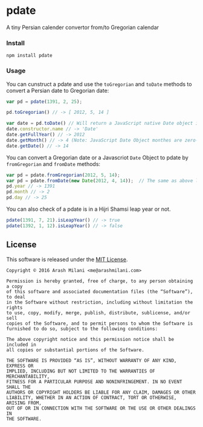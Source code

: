 # pdate
A tiny Persian calender convertor from/to Gregorian calendar

### Install 

    npm install pdate

### Usage
You can cunstruct a pdate and use the `toGregorian` and `toDate` methods to convert a Persian date to Gregorian date:
```javascript
var pd = pdate(1391, 2, 25);

pd.toGregorian() // -> [ 2012, 5, 14 ]

var date = pd.toDate() // Will return a JavaScript native Date object in Gregorian calender
date.constructor.name // -> 'Date'
date.getFullYear() // -> 2012
date.getMonth() // -> 4 (Note: JavaScript Date Object monthes are zero-based values)
date.getDate() // -> 14
```

You can convert a Gregorian date or a Javascriot `Date` Object to pdate by `fromGregorian` and `fromDate` methods:
```javascript
var pd = pdate.fromGregorian(2012, 5, 14);
var pd = pdate.fromDate(new Date(2012, 4, 14));  // The same as above line just using fromDate instead of fromGregorian
pd.year // -> 1391
pd.month // -> 2
pd.day // -> 25
```

You can also check of a pdate is in a Hijri Shamsi leap year or not.
```javascript
pdate(1391, 7, 21).isLeapYear() // -> true
pdate(1392, 1, 12).isLeapYear() // -> false
```
## License
This software is released under the [MIT License](http://arashmilani.mit-license.org/).  

    Copyright © 2016 Arash Milani <me@arashmilani.com>
    
    Permission is hereby granted, free of charge, to any person obtaining a copy
    of this software and associated documentation files (the “Software”), to deal
    in the Software without restriction, including without limitation the rights
    to use, copy, modify, merge, publish, distribute, sublicense, and/or sell
    copies of the Software, and to permit persons to whom the Software is
    furnished to do so, subject to the following conditions:
    
    The above copyright notice and this permission notice shall be included in
    all copies or substantial portions of the Software.
    
    THE SOFTWARE IS PROVIDED “AS IS”, WITHOUT WARRANTY OF ANY KIND, EXPRESS OR
    IMPLIED, INCLUDING BUT NOT LIMITED TO THE WARRANTIES OF MERCHANTABILITY,
    FITNESS FOR A PARTICULAR PURPOSE AND NONINFRINGEMENT. IN NO EVENT SHALL THE
    AUTHORS OR COPYRIGHT HOLDERS BE LIABLE FOR ANY CLAIM, DAMAGES OR OTHER
    LIABILITY, WHETHER IN AN ACTION OF CONTRACT, TORT OR OTHERWISE, ARISING FROM,
    OUT OF OR IN CONNECTION WITH THE SOFTWARE OR THE USE OR OTHER DEALINGS IN
    THE SOFTWARE.

